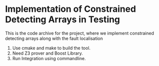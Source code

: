 # Implementation of Constrained Detecting Arrays in Testing
This is the code archive for the project, where we implement constrained detecting arrays along with the fault localisation

1. Use cmake and make to build the tool. 
2. Need Z3 prover and Boost Library.
3. Run Integration using commandline.
